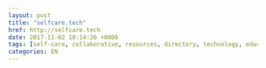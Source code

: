 ```yaml
---
layout: post
title: "selfcare.tech"
href: http://selfcare.tech
date: 2017-11-02 18:14:26 +0000
tags: [self-care, collaborative, resources, directory, technology, education]
categories: EN
---
```

